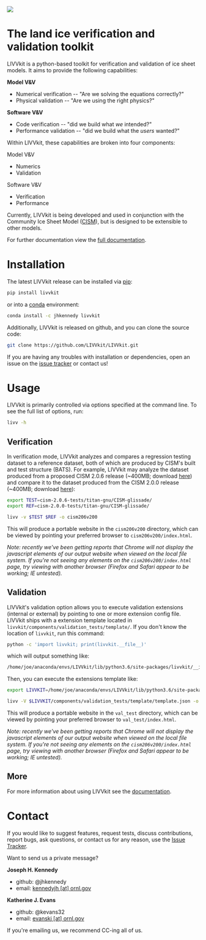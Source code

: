 ![](https://raw.githubusercontent.com/wiki/LIVVkit/LIVVkit/imgs/livvkit.png)

  The land ice verification and validation toolkit
===============================================================================

LIVVkit is a python-based toolkit for verification and validation of ice sheet
models. It aims to provide the following capabilities:

**Model V&V**
* Numerical verification -- "Are we solving the equations correctly?"
* Physical validation -- "Are we using the right physics?"

**Software V&V**
* Code verification -- "did we build what *we* intended?"
* Performance validation -- "did we build what the *users* wanted?"

Within LIVVkit, these capabilities are broken into four components:

Model V&V
* Numerics
* Validation

Software V&V
* Verification
* Performance

Currently, LIVVkit is being developed and used in conjunction with the
Community Ice Sheet Model
([CISM](http://oceans11.lanl.gov/cism/documentation.html)), but is designed to
be extensible to other models. 

For further documentation view the 
[full documentation](https://livvkit.github.io/Docs).

  Installation 
================
The latest LIVVkit release can be installed via [pip](https://pip.pypa.io/en/stable/):

```sh
pip install livvkit
```

or into a [conda](https://conda.io/docs/index.html) environment:

```sh
conda install -c jhkennedy livvkit
```

Additionally, LIVVkit is released on github, and you can clone the source code:

```sh
git clone https://github.com/LIVVkit/LIVVkit.git
```

If you are having any troubles with installation or dependencies, open an issue on the 
[issue tracker](https://github.com/LIVVkit/LIVVkit/issues) or contact us!


  Usage
==========
LIVVkit is primarily controlled via options specified at the command line.
To see the full list of options, run:

```sh
livv -h
```

 Verification
--------------

In verification mode, LIVVkit analyzes and compares a regression testing dataset to a reference
dataset, both of which are produced by CISM's built and test structure (BATS). For example, LIVVkit
may analyze the dataset produced from a proposed CISM 2.0.6 release 
(~400MB; download [here](http://jhkennedy.org/LIVVkit/cism-2.0.6-tests.20160728.tgz)) 
and compare it to the dataset produced from the CISM 2.0.0 release 
(~400MB; download [here](http://jhkennedy.org/LIVVkit/cism-2.0.0-tests.20160728.tgz)):

```sh
export TEST=cism-2.0.6-tests/titan-gnu/CISM-glissade/
export REF=cism-2.0.0-tests/titan-gnu/CISM-glissade/

livv -v $TEST $REF -o cism206v200
```

This will produce a portable website in the `cism206v200` directory, which can be viewed by pointing
your preferred browser to `cism206v200/index.html`. 

*Note: recently we've been getting reports that Chrome will not display the javascript elements of
our output website when viewed on the local file system. If you're not seeing any elements on the
`cism206v200/index.html` page, try viewing with another browser (Firefox and Safari appear to be
working; IE untested).*

 Validation
------------

LIVVkit's validation option allows you to execute validation extensions (internal or external) by
pointing to one or more extension config file. LIVVkit ships with a extension template located in
`livvkit/components/validation_tests/template/`. If you don't know the location of `livvkit`, run
this command:

```sh
python -c 'import livvkit; print(livvkit.__file__)'
```

which will output something like: 

```sh
/home/joe/anaconda/envs/LIVVkit/lib/python3.6/site-packages/livvkit/__init__.py
```

Then, you can execute the extensions template like:

```sh
export LIVVKIT=/home/joe/anaconda/envs/LIVVkit/lib/python3.6/site-packages/livvkit

livv -V $LIVVKIT/components/validation_tests/template/template.json -o val_test
```

This will produce a portable website in the `val_test` directory, which can be viewed by pointing
your preferred browser to `val_test/index.html`. 

*Note: recently we've been getting reports that Chrome will not display the javascript elements of
our output website when viewed on the local file system. If you're not seeing any elements on the
`cism206v200/index.html` page, try viewing with another browser (Firefox and Safari appear to be
working; IE untested).*
 
 More
------

For more information about using LIVVkit see the [documentation](https://livvkit.github.io/Docs).

  Contact
===========

If you would like to suggest features, request tests, discuss contributions,
report bugs, ask questions, or contact us for any reason, use the
[Issue Tracker](https://github.com/LIVVkit/LIVVkit/issues).

Want to send us a private message?

**Joseph H. Kennedy** 
* github: @jhkennedy
* email: <a href="mailto:kennedyjh@ornl.gov">kennedyjh [at] ornl.gov</a>

**Katherine J. Evans** 
* github: @kevans32
* email: <a href="mailto:evanskj@ornl.gov">evanskj [at] ornl.gov</a>

If you're emailing us, we recommend CC-ing all of us. 

